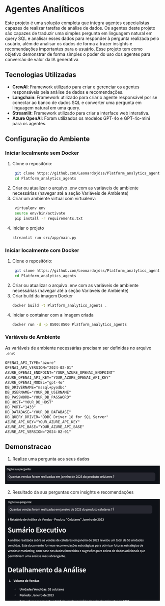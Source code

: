 # Agentes Analíticos 

Este projeto é uma solução completa que integra agentes especialistas capazes de realizar tarefas de análise de dados. Os agentes deste projeto são capazes de traduzir uma simples pergunta em linguagem natural em query SQL e analisar esses dados para responder à pergunta realizada pelo usuário, além de analisar os dados de forma a trazer insights e recomendações importantes para o usuário. Esse projeto tem como objetivo demonstrar de forma simples o poder do uso dos agentes para conversão de valor da IA generativa.

## Tecnologias Utilizadas
- **CrewAI**: Framework utilizado para criar e gerenciar os agentes responsáveis pela análise de dados e recomendações.
- **Langchain**: Framework utilizado para criar o agente responsável por se conectar ao banco de dados SQL e converter uma pergunta em linguagem natural em uma query.
- **Streamlit**: Framework utilizado para criar a interface web interativa.
- **Azure OpenAI**: Foram utilizados os modelos GPT-4o e GPT-4o-mini para os agentes.

## Configuração do Ambiente

### Iniciar localmente sem Docker

1. Clone o repositório:
    ```sh
     git clone https://github.com/Leonardojdss/Platform_analytics_agents.git
     cd Platform_analytics_agents
2. Criar ou atualizar o arquivo .env com as variáveis de ambiente necessárias (navegar até a seção Variáveis de Ambiente)
3. Criar um ambiente virtual com virtualenv:
    ```sh
     virtualenv env
     source env/bin/activate
     pip install -r requirements.txt
4. Iniciar o projeto
     ```sh
     streamlit run src/app/main.py

### Iniciar localmente com Docker

1. Clone o repositório:
    ```sh
     git clone https://github.com/Leonardojdss/Platform_analytics_agents.git
     cd Platform_analytics_agents
2. Criar ou atualizar o arquivo .env com as variáveis de ambiente necessárias (navegar até a seção Variáveis de Ambiente)
3. Criar build da imagem Docker
     ```sh
     docker build -t Platform_analytics_agents .
4. Iniciar o container com a imagem criada
     ```sh
     docker run -d -p 8500:8500 Platform_analytics_agents

### Variáveis de Ambiente

As variáveis de ambiente necessárias precisam ser definidas no arquivo `.env`:

```properties
OPENAI_API_TYPE="azure"
OPENAI_API_VERSION="2024-02-01"
AZURE_OPENAI_ENDPOINT="YOUR_AZURE_OPENAI_ENDPOINT"
AZURE_OPENAI_API_KEY="YOUR_AZURE_OPENAI_API_KEY"
AZURE_OPENAI_MODEL="gpt-4o"
DB_DRIVERNAME="mssql+pyodbc"
DB_USERNAME="YOUR_DB_USERNAME"
DB_PASSWORD="YOUR_DB_PASSWORD"
DB_HOST="YOUR_DB_HOST"
DB_PORT="1433"
DB_DATABASE="YOUR_DB_DATABASE"
DB_QUERY_DRIVER="ODBC Driver 18 for SQL Server"
AZURE_API_KEY="YOUR_AZURE_API_KEY"
AZURE_API_BASE="YOUR_AZURE_API_BASE"
AZURE_API_VERSION="2024-02-01"
```

## Demonstracao

1. Realize uma pergunta aos seus dados

![alt text](image-1.png)

2. Resultado da sua perguntas com insights e recomendações

![alt text](image-2.png)